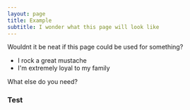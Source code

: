```yaml
---
layout: page
title: Example
subtitle: I wonder what this page will look like
---
```


Wouldnt it be neat if this page could be used for something?

- I rock a great mustache
- I'm extremely loyal to my family

What else do you need?

### Test
